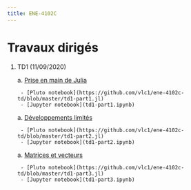 ```yaml
---
title: ENE-4102C
---
```


# Travaux dirigés

1. TD1 (11/09/2020)

	a. [Prise en main de Julia](td1-part1.html)

		- [Pluto notebook](https://github.com/vlc1/ene-4102c-td/blob/master/td1-part1.jl)
		- [Jupyter notebook](td1-part1.ipynb)

	a. [Développements limités](td1-part2.html)

		- [Pluto notebook](https://github.com/vlc1/ene-4102c-td/blob/master/td1-part2.jl)
		- [Jupyter notebook](td1-part2.ipynb)

	a. [Matrices et vecteurs](td1-part3.html)

		- [Pluto notebook](https://github.com/vlc1/ene-4102c-td/blob/master/td1-part3.jl)
		- [Jupyter notebook](td1-part3.ipynb)

